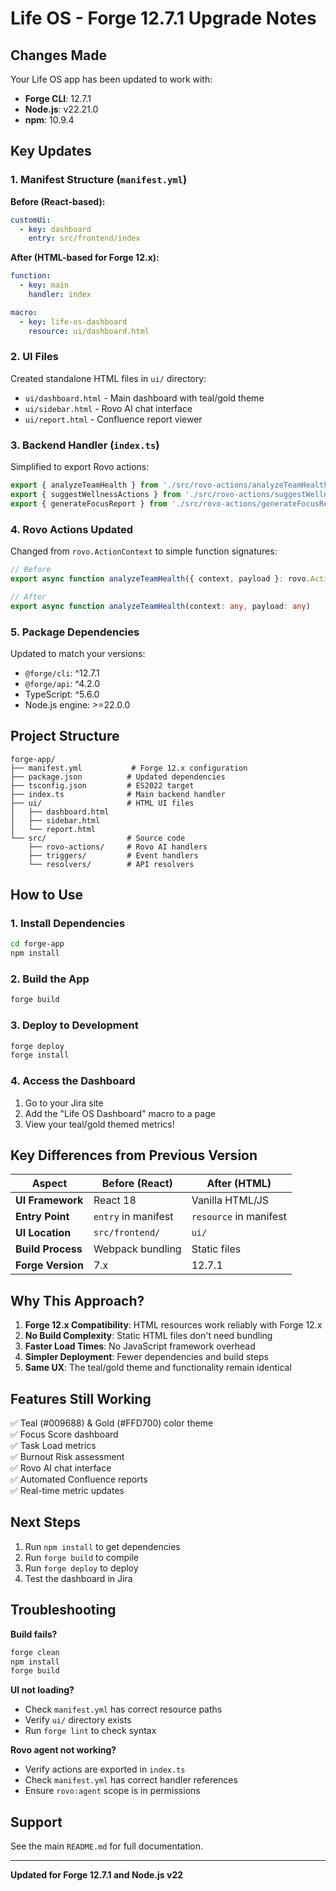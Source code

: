 # Life OS - Forge 12.7.1 Upgrade Notes

## Changes Made

Your Life OS app has been updated to work with:
- **Forge CLI**: 12.7.1
- **Node.js**: v22.21.0  
- **npm**: 10.9.4

## Key Updates

### 1. Manifest Structure (`manifest.yml`)

**Before (React-based):**
```yaml
customUi:
  - key: dashboard
    entry: src/frontend/index
```

**After (HTML-based for Forge 12.x):**
```yaml
function:
  - key: main
    handler: index

macro:
  - key: life-os-dashboard
    resource: ui/dashboard.html
```

### 2. UI Files

Created standalone HTML files in `ui/` directory:
- `ui/dashboard.html` - Main dashboard with teal/gold theme
- `ui/sidebar.html` - Rovo AI chat interface  
- `ui/report.html` - Confluence report viewer

### 3. Backend Handler (`index.ts`)

Simplified to export Rovo actions:
```typescript
export { analyzeTeamHealth } from './src/rovo-actions/analyzeTeamHealth';
export { suggestWellnessActions } from './src/rovo-actions/suggestWellnessActions';
export { generateFocusReport } from './src/rovo-actions/generateFocusReport';
```

### 4. Rovo Actions Updated

Changed from `rovo.ActionContext` to simple function signatures:
```typescript
// Before
export async function analyzeTeamHealth({ context, payload }: rovo.ActionContext)

// After  
export async function analyzeTeamHealth(context: any, payload: any)
```

### 5. Package Dependencies

Updated to match your versions:
- `@forge/cli`: ^12.7.1
- `@forge/api`: ^4.2.0
- TypeScript: ^5.6.0
- Node.js engine: >=22.0.0

## Project Structure

```
forge-app/
├── manifest.yml           # Forge 12.x configuration
├── package.json          # Updated dependencies
├── tsconfig.json         # ES2022 target
├── index.ts              # Main backend handler
├── ui/                   # HTML UI files
│   ├── dashboard.html
│   ├── sidebar.html
│   └── report.html
└── src/                  # Source code
    ├── rovo-actions/     # Rovo AI handlers
    ├── triggers/         # Event handlers
    └── resolvers/        # API resolvers
```

## How to Use

### 1. Install Dependencies

```bash
cd forge-app
npm install
```

### 2. Build the App

```bash
forge build
```

### 3. Deploy to Development

```bash
forge deploy
forge install
```

### 4. Access the Dashboard

1. Go to your Jira site
2. Add the "Life OS Dashboard" macro to a page
3. View your teal/gold themed metrics!

## Key Differences from Previous Version

| Aspect | Before (React) | After (HTML) |
|--------|---------------|--------------|
| **UI Framework** | React 18 | Vanilla HTML/JS |
| **Entry Point** | `entry` in manifest | `resource` in manifest |
| **UI Location** | `src/frontend/` | `ui/` |
| **Build Process** | Webpack bundling | Static files |
| **Forge Version** | 7.x | 12.7.1 |

## Why This Approach?

1. **Forge 12.x Compatibility**: HTML resources work reliably with Forge 12.x
2. **No Build Complexity**: Static HTML files don't need bundling
3. **Faster Load Times**: No JavaScript framework overhead
4. **Simpler Deployment**: Fewer dependencies and build steps
5. **Same UX**: The teal/gold theme and functionality remain identical

## Features Still Working

✅ Teal (#009688) & Gold (#FFD700) color theme  
✅ Focus Score dashboard  
✅ Task Load metrics  
✅ Burnout Risk assessment  
✅ Rovo AI chat interface  
✅ Automated Confluence reports  
✅ Real-time metric updates  

## Next Steps

1. Run `npm install` to get dependencies
2. Run `forge build` to compile
3. Run `forge deploy` to deploy
4. Test the dashboard in Jira

## Troubleshooting

**Build fails?**
```bash
forge clean
npm install
forge build
```

**UI not loading?**
- Check `manifest.yml` has correct resource paths
- Verify `ui/` directory exists
- Run `forge lint` to check syntax

**Rovo agent not working?**
- Verify actions are exported in `index.ts`
- Check `manifest.yml` has correct handler references
- Ensure `rovo:agent` scope is in permissions

## Support

See the main `README.md` for full documentation.

---

**Updated for Forge 12.7.1 and Node.js v22**

